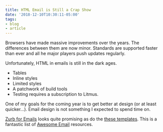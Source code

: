 ```yaml
---
title: HTML Email is Still a Crap Show
date: '2018-12-10T10:30:11-05:00'
tags:
- blog
- article
---
```


Browsers have made massive improvements over the years. The differences between them are now minor. Standards are supported faster than ever and all he major players push updates regularly.

Unfortunately, HTML in emails is still in the dark ages.

* Tables
* Inline styles
* Limited styles
* A patchwork of build tools
* Testing requires a subscription to Litmus.

One of my goals for the coming year is to get better at design (or at least quicker...). Email design is not something I expected to spend time on.

[Zurb for Emails][1] looks quite promising as do the [these templates][2]. This is a fantastic list of [Awesome Email][3] resources.

[1]: https://foundation.zurb.com/emails.html
[2]:https://htmlemail.io/
[3]:https://github.com/leemunroe/awesome-emails

